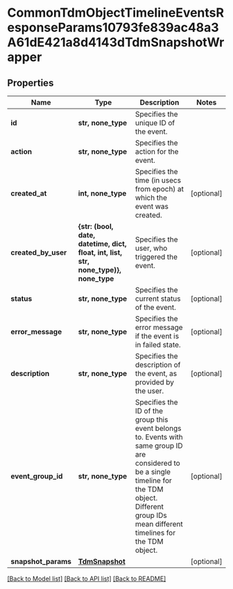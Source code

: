 # CommonTdmObjectTimelineEventsResponseParams10793fe839ac48a3A61dE421a8d4143dTdmSnapshotWrapper


## Properties
Name | Type | Description | Notes
------------ | ------------- | ------------- | -------------
**id** | **str, none_type** | Specifies the unique ID of the event. | 
**action** | **str, none_type** | Specifies the action for the event. | 
**created_at** | **int, none_type** | Specifies the time (in usecs from epoch) at which the event was created. | [optional] 
**created_by_user** | **{str: (bool, date, datetime, dict, float, int, list, str, none_type)}, none_type** | Specifies the user, who triggered the event. | [optional] 
**status** | **str, none_type** | Specifies the current status of the event. | [optional] 
**error_message** | **str, none_type** | Specifies the error message if the event is in failed state. | [optional] 
**description** | **str, none_type** | Specifies the description of the event, as provided by the user. | [optional] 
**event_group_id** | **str, none_type** | Specifies the ID of the group this event belongs to. Events with same group ID are considered to be a single timeline for the TDM object. Different group IDs mean different timelines for the TDM object. | [optional] 
**snapshot_params** | [**TdmSnapshot**](TdmSnapshot.md) |  | [optional] 

[[Back to Model list]](../README.md#documentation-for-models) [[Back to API list]](../README.md#documentation-for-api-endpoints) [[Back to README]](../README.md)


